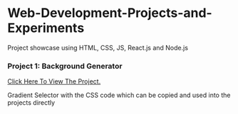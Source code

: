 # Web-Development-Projects-and-Experiments
Project showcase using HTML, CSS, JS, React.js and Node.js

<h3> Project 1: Background Generator </h3>
<a href='https://aamir222686.github.io/Web-Development-Projects-and-Experiments/background-generator-pure-DOM/' target='_blank'> Click Here To View The Project.</a>
<p> Gradient Selector with the CSS code which can be copied and used into the projects directly </p>
